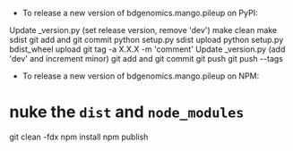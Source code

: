 - To release a new version of bdgenomics.mango.pileup on PyPI:

Update _version.py (set release version, remove 'dev')
make clean
make sdist
git add and git commit
python setup.py sdist upload
python setup.py bdist_wheel upload
git tag -a X.X.X -m 'comment'
Update _version.py (add 'dev' and increment minor)
git add and git commit
git push
git push --tags

- To release a new version of bdgenomics.mango.pileup on NPM:

# nuke the  `dist` and `node_modules`
git clean -fdx
npm install
npm publish
